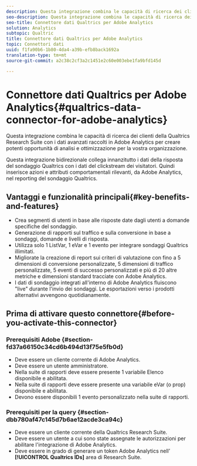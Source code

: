 ```yaml
---
description: Questa integrazione combina le capacità di ricerca dei clienti della Qualtrics Research Suite con i dati avanzati raccolti in Adobe Analytics per creare potenti opportunità di analisi e ottimizzazione per la vostra organizzazione.
seo-description: Questa integrazione combina le capacità di ricerca dei clienti della Qualtrics Research Suite con i dati avanzati raccolti in Adobe Analytics per creare potenti opportunità di analisi e ottimizzazione per la vostra organizzazione.
seo-title: Connettore dati Qualtrics per Adobe Analytics
solution: Analytics
subtopic: Qualtric
title: Connettore dati Qualtrics per Adobe Analytics
topic: Connettori dati
uuid: f1fa90b6-1b80-4da4-a39b-efb8back1692a
translation-type: tm+mt
source-git-commit: a2c38c2cf3a2c1451e2c60e003ebe1fa9bfd145d

---
```



# Connettore dati Qualtrics per Adobe Analytics{#qualtrics-data-connector-for-adobe-analytics}

Questa integrazione combina le capacità di ricerca dei clienti della Qualtrics Research Suite con i dati avanzati raccolti in Adobe Analytics per creare potenti opportunità di analisi e ottimizzazione per la vostra organizzazione.

Questa integrazione bidirezionale collega innanzitutto i dati della risposta del sondaggio Qualtrics con i dati del clickstream dei visitatori. Quindi inserisce azioni e attributi comportamentali rilevanti, da Adobe Analytics, nel reporting del sondaggio Qualtrics.

## Vantaggi e funzionalità principali{#key-benefits-and-features}

* Crea segmenti di utenti in base alle risposte date dagli utenti a domande specifiche del sondaggio.
* Generazione di rapporti sul traffico e sulla conversione in base a sondaggi, domande e livelli di risposta.
* Utilizza solo 1 ListVar, 1 eVar e 1 evento per integrare sondaggi Qualtrics illimitati.
* Migliorate la creazione di report sui criteri di valutazione con fino a 5 dimensioni di conversione personalizzate, 5 dimensioni di traffico personalizzate, 5 eventi di successo personalizzati e più di 20 altre metriche e dimensioni standard tracciate con Adobe Analytics.
* I dati di sondaggio integrati all'interno di Adobe Analytics fluiscono "live" durante l'invio dei sondaggi. Le esportazioni verso i prodotti alternativi avvengono quotidianamente.

## Prima di attivare questo connettore{#before-you-activate-this-connector}

### Prerequisiti Adobe {#section-fd37a66150c34cd6b494d13f75e5fb0d}

* Deve essere un cliente corrente di Adobe Analytics.
* Deve essere un utente amministratore.
* Nella suite di rapporti deve essere presente 1 variabile Elenco disponibile e abilitata.
* Nella suite di rapporti deve essere presente una variabile eVar (o prop) disponibile e abilitata.
* Devono essere disponibili 1 evento personalizzato nella suite di rapporti.

### Prerequisiti per la query {#section-dbb780af47c145d7b6ae12acde3ca94c}

* Deve essere un cliente corrente della Qualtrics Research Suite.
* Deve essere un utente a cui sono state assegnate le autorizzazioni per abilitare l'integrazione di Adobe Analytics.
* Deve essere in grado di generare un token Adobe Analytics nell’ **[!UICONTROL Qualtrics IDs]** area di Research Suite.